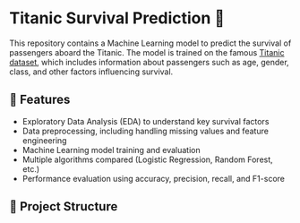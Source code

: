 

# Titanic Survival Prediction 🚢  

This repository contains a Machine Learning model to predict the survival of passengers aboard the Titanic. The model is trained on the famous [Titanic dataset](https://www.kaggle.com/c/titanic), which includes information about passengers such as age, gender, class, and other factors influencing survival.  

## 📌 Features  

- Exploratory Data Analysis (EDA) to understand key survival factors  
- Data preprocessing, including handling missing values and feature engineering  
- Machine Learning model training and evaluation  
- Multiple algorithms compared (Logistic Regression, Random Forest, etc.)  
- Performance evaluation using accuracy, precision, recall, and F1-score  

## 📂 Project Structure
